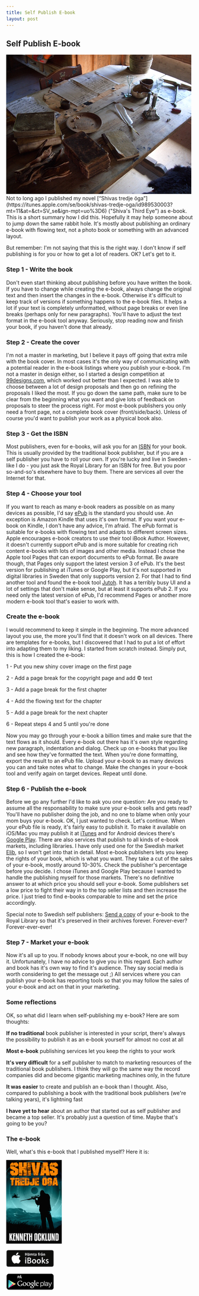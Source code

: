 ```yaml
---
title: Self Publish E-book
layout: post
---
```

## Self Publish E-book
<img src="/images/desk.jpg" class="shadow img-center" />
Not to long ago I published my novel [“Shivas tredje öga”](https://itunes.apple.com/se/book/shivas-tredje-oga/id989530003?mt=11&at=&ct=SV_se&ign-mpt=uo%3D6) ("Shiva's Third Eye") as e-book. This is a short summary how I did this. Hopefully it may help someone about to jump down the same rabbit hole. It's mostly about publishing an ordinary e-book with flowing text, not a photo book or something with an advanced layout.

But remember: I'm not saying that this is the right way. I don't know if self publishing is for you or how to get a lot of readers. OK? Let's get to it.

### Step 1 - Write the book
Don't even start thinking about publishing before you have written the book. If you have to change while creating the e-book, always change the original text and then insert the changes in the e-book. Otherwise it's difficult to keep track of versions if something happens to the e-book files. It helps a lot if your text is completely unformatted, without page breaks or even line breaks (perhaps only for new paragraphs). You'll have to adjust the text format in the e-book tool anyway. Seriously, stop reading now and finish your book, if you haven't done that already.

### Step 2 - Create the cover
I'm not a master in marketing, but I believe it pays off going that extra mile with the book cover. In most cases it's the only way of communicating with a potential reader in the e-book listings where you publish your e-book. I'm not a master in design either, so I started a design competition at [99designs.com](http://99designs.com/), which worked out better than I expected. I was able to choose between a lot of design proposals and then go on refining the proposals I liked the most. If you go down the same path, make sure to be clear from the beginning what you want and give lots of feedback on proposals to steer the process right. For most e-book publishers you only need a front page, not a complete book cover (front/side/back). Unless of course you'd want to publish your work as a physical book also.

### Step 3 - Get the ISBN
Most publishers, even for e-books, will ask you for an [ISBN](https://en.wikipedia.org/wiki/International_Standard_Book_Number) for your book. This is usually provided by the traditional book publisher, but if you are a self publisher you have to roll your own. If you're lucky and live in Sweden - like I do - you just ask the Royal Library for an ISBN for free. But you poor so-and-so's elsewhere have to buy them. There are services all over the Internet for that.

### Step 4 - Choose your tool
If you want to reach as many e-book readers as possible on as many devices as possible, I'd say [ePub](http://en.wikipedia.org/wiki/EPUB) is the standard you should use. An exception is Amazon Kindle that uses it's own format. If you want your e-book on Kindle, I don't have any advice, I'm afraid. The ePub format is suitable for e-books with flowing text and adapts to different screen sizes. Apple encourages e-book creators to use their tool iBook Author. However, it doesn't currently support ePub and is more suitable for creating rich content e-books with lots of images and other media. Instead I chose the Apple tool Pages that can export documents to ePub format. Be aware though, that Pages only support the latest version 3 of ePub. It's the best version for publishing at iTunes or Google Play, but it's not supported in digital libraries in Sweden that only supports version 2. For that I had to find another tool and found the e-book tool [Jutoh](http://www.jutoh.com/). It has a terribly busy UI and a lot of settings that don't make sense, but at least it supports ePub 2. If you need only the latest version of ePub, I'd recommend Pages or another more modern e-book tool that's easier to work with.

### Create the e-book
I would recommend to keep it simple in the beginning. The more advanced layout you use, the more you'll find that it doesn't work on all devices. There are templates for e-books, but I discovered that I had to put a lot of effort into adapting them to my liking. I started from scratch instead. Simply put, this is how I created the e-book:

1 - Put you new shiny cover image on the first page

2 - Add a page break for the copyright page and add &copy; text

3 - Add a page break for the first chapter

4 - Add the flowing text for the chapter

5 - Add a page break for the next chapter

6 - Repeat steps 4 and 5 until you're done

Now you may go through your e-book a billion times and make sure that the text flows as it should. Every e-book out there has it's own style regarding new paragraph, indentation and dialog. Check up on e-books that you like and see how they've formatted the text. When you're done formatting, export the result to an ePub file. Upload your e-book to as many devices you can and take notes what to change. Make the changes in your e-book tool and verify again on target devices. Repeat until done. 

### Step 6 - Publish the e-book
Before we go any further I'd like to ask you one question: Are you ready to assume all the responsability to make sure your e-book sells and gets read? You'll have no publisher doing the job, and no one to blame when only your mom buys your e-book. OK, I just wanted to check. Let's continue. When your ePub file is ready, it's fairly easy to publish it. To make it available on iOS/Mac you may publish it at [iTunes](http://www.apple.com/itunes/working-itunes/sell-content/) and for Android devices there's [Google Play](https://play.google.com/books/publish/u/0/). There are also services that publish to all kinds of e-book markets, including libraries. I have only used one for the Swedish market [Elib](http://www2.elib.se/), so I won't get into that in detail. Most e-book publishers lets you keep the rights of your book, which is what you want. They take a cut of the sales of your e-book, mostly around 10-30%. Check the publisher's percentage before you decide. I chose iTunes and Google Play because I wanted to handle the publishing myself for those markets. There's no definitive answer to at which price you should sell your e-book. Some publishers set a low price to fight their way in to the top seller lists and then increase the price. I just tried to find e-books comparable to mine and set the price accordingly.

Special note to Swedish self publishers: [Send a copy](http://www.kb.se/plikt/eplikt/) of your e-book to the Royal Library so that it's preserved in their archives forever. Forever-ever? Forever-ever-ever!

### Step 7 - Market your e-book
Now it's all up to you. If nobody knows about your e-book, no one will buy it. Unfortunately, I have no advice to give you in this regard. Each author and book has it's own way to find it's audience. They say social media is worth considering to get the message out ;) All services where you can publish your e-book has reporting tools so that you may follow the sales of your e-book and act on that in your marketing.

### Some reflections
OK, so what did I learn when self-publishing my e-book? Here are som thoughts:

**If no traditional** book publisher is interested in your script, there's always the possibility to publish it as an e-book yourself for almost no cost at all

**Most e-book** publishing services let you keep the rights to your work

**It's very difficult** for a self publisher to match to marketing resources of the traditional book publishers. I think they will go the same way the record companies did and become gigantic marketing machines only, in the future

**It was easier** to create and publish an e-book than I thought. Also, compared to publishing a book with the traditional book publishers (we're talking years), it's lightning fast

**I have yet to hear** about an author that started out as self publisher and became a top seller. It's probably just a question of time. Maybe that's going to be you?

### The e-book
Well, what's this e-book that I published myself? Here it is:

[ ![Cover](/images/shivas_cover.jpg "Shivas tredje öga") ](https://itunes.apple.com/se/book/shivas-tredje-oga/id989530003?mt=11&at=&ct=SV_se&ign-mpt=uo%3D6 "iTunes")

[ ![iTunes](/images/ibooks_se.jpg "Download from iTunes") ](https://itunes.apple.com/se/book/shivas-tredje-oga/id989530003?mt=11&at=&ct=SV_se&ign-mpt=uo%3D6 "iTunes")

[ ![Google Play](/images/google_play.png "Download from Google Play") ](https://play.google.com/store/books/details/Kenneth_Ocklund_Shivas_tredje_%C3%B6ga?id=APQ3CQAAQBAJ "Google Play")